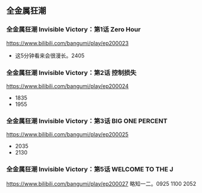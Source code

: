 ## 全金属狂潮 
### 全金属狂潮 Invisible Victory：第1话 Zero Hour
https://www.bilibili.com/bangumi/play/ep200023
- 这5分钟看来会很漫长。2405
### 全金属狂潮 Invisible Victory：第2话 控制损失
https://www.bilibili.com/bangumi/play/ep200024
- 1835
- 1955
### 全金属狂潮 Invisible Victory：第3话 BIG ONE PERCENT
https://www.bilibili.com/bangumi/play/ep200025
- 2035
- 2130
### 全金属狂潮 Invisible Victory：第5话 WELCOME TO THE J
https://www.bilibili.com/bangumi/play/ep200027
略知一二。0925
1100
2052